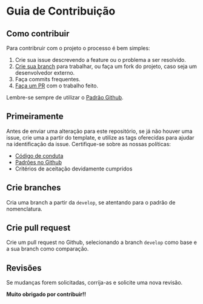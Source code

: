 # Guia de Contribuição

## Como contribuir

Para contribruir com o projeto o processo é bem simples:

1. Crie sua issue descrevendo a feature ou o problema a ser resolvido.
2. [Crie sua branch](#crie-branches) para trabalhar, ou faça um fork do projeto, caso seja um desenvolvedor externo.
3. Faça commits frequentes.
4. [Faça um PR](#crie-pull-request) com o trabalho feito.

Lembre-se sempre de utilizar o [Padrão Github](https://fga-eps-mds.github.io/2021-2-MeasureSoftGram-Doc/docs/contribute/github_standards).

## Primeiramente

Antes de enviar uma alteração para este repositório, se já não houver uma issue, crie uma a partir do template, e utilize as tags oferecidas para ajudar na identificação da issue. Certifique-se sobre as nossas políticas:

- [Código de conduta](https://github.com/fga-eps-mds/2021-2-MeasureSoftGram-Service/blob/main/code_of_conduct.md)
- [Padrões no Github](https://fga-eps-mds.github.io/2021-2-MeasureSoftGram-Doc/docs/contribute/github_standards)
- Critérios de aceitação devidamente cumpridos

## Crie branches

Cria uma branch a partir da `develop`, se atentando para o padrão de nomenclatura.

## Crie pull request

Crie um pull request no Github, selecionando a branch `develop` como base e a sua branch como comparação.

## Revisões

Se mudanças forem solicitadas, corrija-as e solicite uma nova revisão.

**Muito obrigado por contribuir!!**
